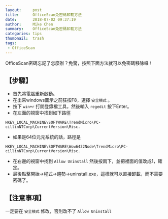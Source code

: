 ```yaml
---
layout:     post
title:      OfficeScan免密碼卸載方法
date:       2018-07-02 09:37:19
author:     Mike Chen
summary:    OfficeScan免密碼卸載方法
categories: tips
thumbnail:  trash
tags:
 - OfficeScan
---
```


OfficeScan密碼忘記了怎麼辦？免驚，按照下面方法就可以免密碼移除囉！

## 【步驟】

* 首先將電腦重新啟動。
* 在出來windows圖示之前狂按F8，選擇 `安全模式` 。
* 按下 `win+r` 打開登錄檔工具，然後輸入 `regedit` 按下Enter。
* 在左面的視窗中找到如下路徑

```
HKEY_LOCAL_MACHINE\SOFTWARE\TrendMicro\PC-cillinNTCorp\CurrentVersion\Misc.
```

* 如果是64位元元系統的話，路徑是

```
HKEY_LOCAL_MACHINE\SOFTWARE\Wow6432Node\TrendMicro\PC-cillinNTCorp\CurrentVersion\Misc.
```

* 在右邊的視窗中找到 `Allow Uninstall` 然後按兩下，並把裡面的值改成1，確定。
* 最後點擊開始->程式->趨勢->uninstall.exe，這樣就可以直接卸載，而不需要密碼了。


## 【注意事項】
一定要在 `安全模式` 修改，否則改不了 `Allow Uninstall`